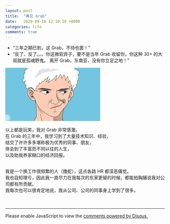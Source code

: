 ```yaml
---
layout: post
title:  "再见 Grab"
date:   2020-09-18 12:10:10 +0800
categories: life
comments: true
---
```


* “三年之期已到，这 Grab，不待也罢！”
* “反了、反了。。。你这微软弃子，要不是当年 Grab 收留你，你这种 30+ 的大叔就是孤魂野鬼。
离开 Grab，东南亚，没有你立足之地！”

<img src="/assets/img/歪嘴龙王.jpeg">

以上都是玩笑，我对 Grab 非常感激。</br>
在 Grab 的三年中，我学习到了大量技术知识、经验，</br>
结交了许许多多堪称极为优秀的同事、朋友，<br>
体会到了丰富而不同以往的人生，<br>
以及助我养家糊口的经济回报。<br>

<br>
我是一个换工作很频繁的人（撸蛇），这点各路 HR 都深恶痛觉。<br>
我也自知理亏，因此我一直尽力在我每次的东家更替的时候，都能拍胸脯说我对公司都有所贡献。<br>
我每次也可以很肯定地说，我从公司、公司的同事身上学到了很多。<br>
<br>




















<br>
<hr>

<div id="disqus_thread"></div>
<script>
(function() { // DON'T EDIT BELOW THIS LINE
var d = document, s = d.createElement('script');
s.src = 'https://straightdave-github-io.disqus.com/embed.js';
s.setAttribute('data-timestamp', +new Date());
(d.head || d.body).appendChild(s);
})();
</script>
<noscript>Please enable JavaScript to view the <a href="https://disqus.com/?ref_noscript">comments powered by Disqus.</a></noscript>
